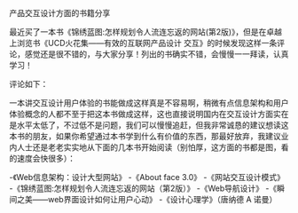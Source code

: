 产品交互设计方面的书籍分享

最近买了一本书《锦绣蓝图:怎样规划令人流连忘返的网站(第2版)》，但是在卓越上浏览书《UCD火花集——有效的互联网产品设计 交互》的时候发现这样一条评论，感觉还是很不错的，与大家分享！列出的书确实不错，会慢慢一一拜读，认真学习！

评论如下：

一本讲交互设计用户体验的书能做成这样真是不容易啊，稍微有点信息架构和用户体验概念的人都不至于把这本书做成这样，这也直接说明国内在交互设计方面实在 是水平太低了，不过低不是问题，我们可以慢慢追赶，但我非常诚恳的建议想读这本书的朋友，如果你希望通过本书学到什么有价值的东西，那最好放弃，我建议业 内人士还是老老实实地从下面的几本书开始阅读（别怕厚，这方面的书都是图，看的速度会快很多）： 

-《Web信息架构：设计大型网站》 
-《About face 3.0》 
-《网站交互设计模式》
-《锦绣蓝图:怎样规划令人流连忘返的网站（第2版）》 
-《Web导航设计》 
-《瞬间之美——web界面设计如何让用户心动》 
-《设计心理学》（唐纳德 A 诺曼）
